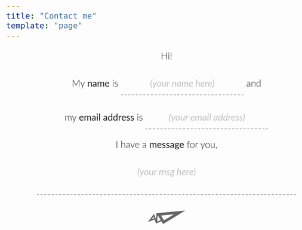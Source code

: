 ```yaml
---
title: "Contact me"
template: "page"
---
```


<style type="text/css">
body {
  font-family: 'Lato', georgia;
  font-size: 25px;
  /*color: rgba(100, 100, 100, 1);*/
  /*background: linear-gradient(90deg, #ee5c87, #f1a4b5, #d587b3);*/
  font-weight: 300;
  -webkit-font-smoothing: antialiased;
}

#contact-form {
  max-width: 90%;
  margin: 0 auto;
  text-align: center;
}

label {
  font-weight: 400;
  cursor: pointer;
}

textarea,
input {
  border: none;
  outline: none;
  border-radius: 0;
  text-align: center;
  background: none;
  font-weight: 700;
  font-family: 'Lato', georgia;
  font-size: 25px;
  color: rgba(100, 100, 100, 1);
  max-width: 90%;
  padding: 1rem;
  border: 2px dashed rgba(100, 100, 100, 0);
  box-sizing: border-box;
  cursor: text;
}

textarea {
  text-align: left;
  /* overflow:hidden; */ 
  resize: none;
  width: 90%;
  border-color: rgba(100, 100, 100, 0)
}
/* Learn about this code on MDN: https://developer.mozilla.org/en-US/docs/Web/CSS/%3Afocus */
textarea:focus {
  background-color: rgba(100, 100, 100, 0.2);
  border: 2px dashed rgba(100, 100, 100, 1);
}
/* Learn about this code on MDN:  https://developer.mozilla.org/en-US/docs/Web/CSS/:required */
textarea:focus:required:valid {
  border: 2px solid rgba(100, 100, 100, 0);
  border-bottom: 2px solid rgba(100, 100, 100, 0.2);
}
/* Learn about this code on MDN:  https://developer.mozilla.org/en-US/docs/Web/CSS/:valid */
textarea:required:valid {
  border-bottom: 2px solid rgba(100, 100, 100, 0.2);
}

input {
  border-bottom: 2px dashed rgba(100, 100, 100, 0.5);
}

input:required,
textarea:required {
  border-bottom: 2px dashed rgba(100, 100, 100, 0.5);
}

input:focus {
  border-bottom: 2px dashed rgba(100, 100, 100, 1);
  background-color: rgba(100, 100, 100, 0.2);
}

input:required:valid {
  border-bottom: 2px solid rgba(100, 100, 100, 0.2);
}
/* Learn about this code on MDN: https://developer.mozilla.org/en-US/docs/Web/CSS/:invalid */
input:required:invalid {
  color: rgba(100, 100, 100, 0.5);
}
/* Selecting placeholder with pseudo-classes is only supported in newest browsers */ 
[placeholder] {
  text-align: center;
  color: rgba(100, 100, 100, 0.4);
  font-style: italic;
  font-weight: 400;
}
::-webkit-input-placeholder {
  text-align: center;
  color: rgba(100, 100, 100, 0.4);
  font-style: italic;
  font-weight: 400;
}

::-moz-placeholder {
  /* Firefox 19+ */  
  text-align: center;
  color: rgba(100, 100, 100, 0.4);
  font-style: italic;
  font-weight: 400;
}

:-ms-input-placeholder {
  text-align: center;
  color: rgba(100, 100, 100, 0.4);
  font-style: italic;
  font-weight: 400;
}

/* :checked */
input[type="checkbox"]{
   cursor: pointer;
   width: 30px; height: 30px;
   vertical-align: middle;
   outline: none;
}
:checked + label {
    padding: .5em;
    color: rgba(236, 181, 62, 0.95);
    background-color: rgba(100, 100, 100, 1);
    transition: .3s;
}
/* Learn about this code on MDN: https://developer.mozilla.org/en-US/docs/Web/CSS/:in-range */
input:in-range {
    color: rgba(236, 181, 62, 0.95);
    background-color: rgba(100, 100, 100, 1);  
}
input:out-of-range {
   color: rgba(100, 100, 100, 0.4);  
}
input:in-range + label::after {
    content: 'OK';
}
input:out-of-range + label::after {
    content: 'out of range!';
}
/* textarea */
.expanding {
  vertical-align: top;
}

.send {
  fill: rgba(100, 100, 100, 1)
}

.send:hover {
  fill: rgba(0, 0, 0, 1);
  cursor: pointer;
}

button {
  background: none;
  border: none;
  outline: none;
  margin: 2%;
}

button:hover small {
  opacity: 1;
}

small {
  display: block;
  opacity: .5;
  margin-bottom: 1%;
}

.tutorial {
  opacity: 1;
  font-size: 16px;
  color: white;
  position: relative;
  text-align: center;
  display: block;
  margin-top: 7%;
  
}

.tutorial a {
  color: white;
}
/* Based on a lovely design by @Erlen */
</style>

<link href='https://fonts.googleapis.com/css?family=Lato' rel='stylesheet' type='text/css'>

<!--HTML 5 Form-->
<form id="contact-form" action="" name="contact" method="post" data-netlify="true" data-netlify-honeypot="bot-field">
  <input type="hidden" name="bot-field" />
  <input type="hidden" name="form-name" value="contact" />
  <p>Hi!</p>
  <p>My
    <label for="your-name">name</label> is
    <input type="text" name="your-name" id="your-name" minlength="2" placeholder="(your name here)" required> and</p>

  <p>my
    <label for="email">email address</label> is
    <input type="email" name="your-email" id="email" placeholder="(your email address)" required>
  </p>

  <p> I have a
    <label for="your-message">message</label> for you,</p>

  <p>
    <textarea name="your-message" id="your-message" placeholder="(your msg here)" class="expanding" required></textarea>
  </p>

  <p>
    <button type="submit" value="send">
      <svg version="1.1" class="send" xmlns="http://www.w3.org/2000/svg" xmlns:xlink="http://www.w3.org/1999/xlink" x="0px" y="0px" width="100px" height="36px" viewBox="0 0 100 36" enable-background="new 0 0 100 36" xml:space="preserve">
        <path d="M100,0L100,0 M23.8,7.1L100,0L40.9,36l-4.7-7.5L22,34.8l-4-11L0,30.5L16.4,8.7l5.4,15L23,7L23.8,7.1z M16.8,20.4l-1.5-4.3
	l-5.1,6.7L16.8,20.4z M34.4,25.4l-8.1-13.1L25,29.6L34.4,25.4z M35.2,13.2l8.1,13.1L70,9.9L35.2,13.2z" />
      </svg>
    </button>
  </p>
</form>
